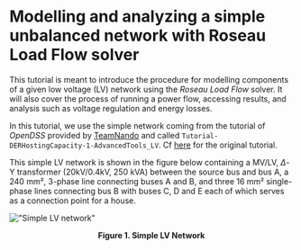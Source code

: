 # Modelling and analyzing a simple unbalanced network with Roseau Load Flow solver


This tutorial is meant to introduce the procedure for modelling components of a given low voltage (LV) network using
the _Roseau Load Flow_ solver. It will also cover the process of running a power flow, accessing results, and analysis
such as voltage regulation and energy losses.

In this tutorial, we use the simple network coming from the tutorial of _OpenDSS_ provided by 
[TeamNando](https://github.com/Team-Nando) and called `Tutorial-DERHostingCapacity-1-AdvancedTools_LV`. Cf 
[here](https://github.com/Team-Nando/Tutorial-DERHostingCapacity-1-AdvancedTools_LV) for the original tutorial.

This simple LV network is shown in the figure below containing a MV/LV, $\Delta$-Y transformer (20kV/0.4kV,
250 kVA) between the source bus and bus A, a 240 mm², 3-phase line connecting buses A and B, and three 16 mm²
single-phase lines connecting bus B with buses C, D and E each of which serves as a connection point for a house.

!["Simple LV network"](../images/LV_Network_With_Neutral.png)
**<div style="text-align: center;"> Figure 1. Simple LV Network</div>**